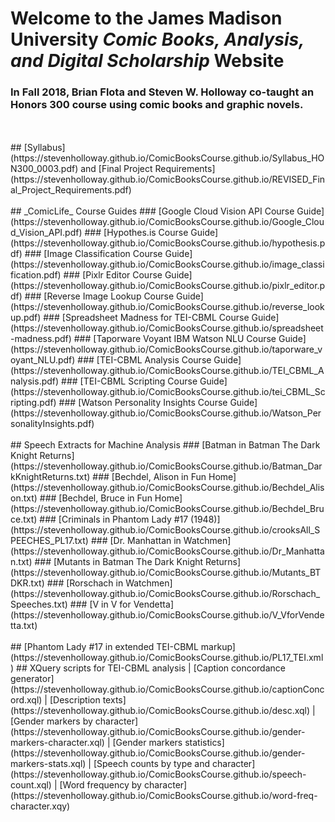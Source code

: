 # Welcome to the James Madison University _Comic Books, Analysis, and Digital Scholarship_ Website

### In Fall 2018, Brian Flota and Steven W. Holloway co-taught an Honors 300 course using comic books and graphic novels.
<br>
<br>
## [Syllabus](https://stevenholloway.github.io/ComicBooksCourse.github.io/Syllabus_HON300_0003.pdf) and [Final Project Requirements](https://stevenholloway.github.io/ComicBooksCourse.github.io/REVISED_Final_Project_Requirements.pdf)
<br>
<br>
## _ComicLife_ Course Guides
### [Google Cloud Vision API Course Guide](https://stevenholloway.github.io/ComicBooksCourse.github.io/Google_Cloud_Vision_API.pdf)
### [Hypothes.is Course Guide](https://stevenholloway.github.io/ComicBooksCourse.github.io/hypothesis.pdf)
### [Image Classification Course Guide](https://stevenholloway.github.io/ComicBooksCourse.github.io/image_classification.pdf)
### [Pixlr Editor Course Guide](https://stevenholloway.github.io/ComicBooksCourse.github.io/pixlr_editor.pdf)
### [Reverse Image Lookup Course Guide](https://stevenholloway.github.io/ComicBooksCourse.github.io/reverse_lookup.pdf)
### [Spreadsheet Madness for TEI-CBML Course Guide](https://stevenholloway.github.io/ComicBooksCourse.github.io/spreadsheet-madness.pdf)
### [Taporware Voyant IBM Watson NLU Course Guide](https://stevenholloway.github.io/ComicBooksCourse.github.io/taporware_voyant_NLU.pdf)
### [TEI-CBML Analysis Course Guide](https://stevenholloway.github.io/ComicBooksCourse.github.io/TEI_CBML_Analysis.pdf)
### [TEI-CBML Scripting Course Guide](https://stevenholloway.github.io/ComicBooksCourse.github.io/tei_CBML_Scripting.pdf)
### [Watson Personality Insights Course Guide](https://stevenholloway.github.io/ComicBooksCourse.github.io/Watson_PersonalityInsights.pdf)
<br>
<br>
## Speech Extracts for Machine Analysis
### [Batman in Batman The Dark Knight Returns](https://stevenholloway.github.io/ComicBooksCourse.github.io/Batman_DarkKnightReturns.txt)
### [Bechdel, Alison in Fun Home](https://stevenholloway.github.io/ComicBooksCourse.github.io/Bechdel_Alison.txt)
### [Bechdel, Bruce in Fun Home](https://stevenholloway.github.io/ComicBooksCourse.github.io/Bechdel_Bruce.txt)
### [Criminals in Phantom Lady #17 (1948)](https://stevenholloway.github.io/ComicBooksCourse.github.io/crooksAll_SPEECHES_PL17.txt)
### [Dr. Manhattan in Watchmen](https://stevenholloway.github.io/ComicBooksCourse.github.io/Dr_Manhattan.txt)
### [Mutants in Batman The Dark Knight Returns](https://stevenholloway.github.io/ComicBooksCourse.github.io/Mutants_BTDKR.txt)
### [Rorschach in Watchmen](https://stevenholloway.github.io/ComicBooksCourse.github.io/Rorschach_Speeches.txt)
### [V in V for Vendetta](https://stevenholloway.github.io/ComicBooksCourse.github.io/V_VforVendetta.txt)

<br>
<br>
## [Phantom Lady #17 in extended TEI-CBML markup](https://stevenholloway.github.io/ComicBooksCourse.github.io/PL17_TEI.xml)
## XQuery scripts for TEI-CBML analysis
  | [Caption concordance generator](https://stevenholloway.github.io/ComicBooksCourse.github.io/captionConcord.xql)
  | [Description texts](https://stevenholloway.github.io/ComicBooksCourse.github.io/desc.xql)
  | [Gender markers by character](https://stevenholloway.github.io/ComicBooksCourse.github.io/gender-markers-character.xql)
  | [Gender markers statistics](https://stevenholloway.github.io/ComicBooksCourse.github.io/gender-markers-stats.xql)
  | [Speech counts by type and character](https://stevenholloway.github.io/ComicBooksCourse.github.io/speech-count.xql)
  | [Word frequency by character](https://stevenholloway.github.io/ComicBooksCourse.github.io/word-freq-character.xqy)

